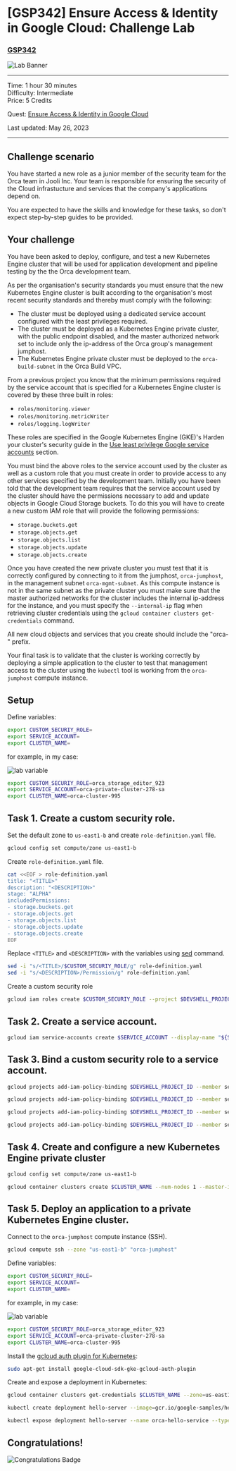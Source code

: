 # [GSP342] Ensure Access & Identity in Google Cloud: Challenge Lab

### [GSP342](https://www.cloudskillsboost.google/focuses/14572?parent=catalog)

![Lab Banner](https://cdn.qwiklabs.com/GMOHykaqmlTHiqEeQXTySaMXYPHeIvaqa2qHEzw6Occ%3D)

---

Time: 1 hour 30 minutes<br>
Difficulty: Intermediate<br>
Price: 5 Credits

Quest: [Ensure Access & Identity in Google Cloud](https://www.cloudskillsboost.google/quests/150)<br>

Last updated: May 26, 2023

---

## Challenge scenario

You have started a new role as a junior member of the security team for the Orca team in Jooli Inc. Your team is responsible for ensuring the security of the Cloud infrastucture and services that the company's applications depend on.

You are expected to have the skills and knowledge for these tasks, so don't expect step-by-step guides to be provided.

## Your challenge

You have been asked to deploy, configure, and test a new Kubernetes Engine cluster that will be used for application development and pipeline testing by the the Orca development team.

As per the organisation's security standards you must ensure that the new Kubernetes Engine cluster is built according to the organisation's most recent security standards and thereby must comply with the following:

- The cluster must be deployed using a dedicated service account configured with the least privileges required.
- The cluster must be deployed as a Kubernetes Engine private cluster, with the public endpoint disabled, and the master authorized network set to include only the ip-address of the Orca group's management jumphost.
- The Kubernetes Engine private cluster must be deployed to the `orca-build-subnet` in the Orca Build VPC.

From a previous project you know that the minimum permissions required by the service account that is specified for a Kubernetes Engine cluster is covered by these three built in roles:

- `roles/monitoring.viewer`
- `roles/monitoring.metricWriter`
- `roles/logging.logWriter`

These roles are specified in the Google Kubernetes Engine (GKE)'s Harden your cluster's security guide in the [Use least privilege Google service accounts](https://cloud.google.com/kubernetes-engine/docs/how-to/hardening-your-cluster#use_least_privilege_sa) section.

You must bind the above roles to the service account used by the cluster as well as a custom role that you must create in order to provide access to any other services specified by the development team. Initially you have been told that the development team requires that the service account used by the cluster should have the permissions necessary to add and update objects in Google Cloud Storage buckets. To do this you will have to create a new custom IAM role that will provide the following permissions:

- `storage.buckets.get`
- `storage.objects.get`
- `storage.objects.list`
- `storage.objects.update`
- `storage.objects.create`

Once you have created the new private cluster you must test that it is correctly configured by connecting to it from the jumphost, `orca-jumphost`, in the management subnet `orca-mgmt-subnet`. As this compute instance is not in the same subnet as the private cluster you must make sure that the master authorized networks for the cluster includes the internal ip-address for the instance, and you must specify the `--internal-ip` flag when retrieving cluster credentials using the `gcloud container clusters get-credentials` command.

All new cloud objects and services that you create should include the "orca-" prefix.

Your final task is to validate that the cluster is working correctly by deploying a simple application to the cluster to test that management access to the cluster using the `kubectl` tool is working from the `orca-jumphost` compute instance.

## Setup

Define variables:

```bash
export CUSTOM_SECURIY_ROLE=
export SERVICE_ACCOUNT=
export CLUSTER_NAME=
```

for example, in my case:

![lab variable](./images/lab_variable.png)

```bash
export CUSTOM_SECURIY_ROLE=orca_storage_editor_923
export SERVICE_ACCOUNT=orca-private-cluster-278-sa
export CLUSTER_NAME=orca-cluster-995
```

## Task 1. Create a custom security role.

Set the default zone to `us-east1-b` and create `role-definition.yaml` file.

```bash
gcloud config set compute/zone us-east1-b
```

Create `role-definition.yaml` file.

```bash
cat <<EOF > role-definition.yaml
title: "<TITLE>"
description: "<DESCRIPTION>"
stage: "ALPHA"
includedPermissions:
- storage.buckets.get
- storage.objects.get
- storage.objects.list
- storage.objects.update
- storage.objects.create
EOF
```

Replace `<TITLE>` and `<DESCRIPTION>` with the variables using [sed](https://linux.die.net/man/1/sed) command.

```bash
sed -i "s/<TITLE>/$CUSTOM_SECURIY_ROLE/g" role-definition.yaml
sed -i "s/<DESCRIPTION>/Permission/g" role-definition.yaml
```

Create a custom security role

```bash
gcloud iam roles create $CUSTOM_SECURIY_ROLE --project $DEVSHELL_PROJECT_ID --file role-definition.yaml
```

## Task 2. Create a service account.

```bash
gcloud iam service-accounts create $SERVICE_ACCOUNT --display-name "${SERVICE_ACCOUNT} Service Account"
```

## Task 3. Bind a custom security role to a service account.

```bash
gcloud projects add-iam-policy-binding $DEVSHELL_PROJECT_ID --member serviceAccount:$SERVICE_ACCOUNT@$DEVSHELL_PROJECT_ID.iam.gserviceaccount.com --role roles/monitoring.viewer

gcloud projects add-iam-policy-binding $DEVSHELL_PROJECT_ID --member serviceAccount:$SERVICE_ACCOUNT@$DEVSHELL_PROJECT_ID.iam.gserviceaccount.com --role roles/monitoring.metricWriter

gcloud projects add-iam-policy-binding $DEVSHELL_PROJECT_ID --member serviceAccount:$SERVICE_ACCOUNT@$DEVSHELL_PROJECT_ID.iam.gserviceaccount.com --role roles/logging.logWriter

gcloud projects add-iam-policy-binding $DEVSHELL_PROJECT_ID --member serviceAccount:$SERVICE_ACCOUNT@$DEVSHELL_PROJECT_ID.iam.gserviceaccount.com --role projects/$DEVSHELL_PROJECT_ID/roles/$CUSTOM_SECURIY_ROLE
```

## Task 4. Create and configure a new Kubernetes Engine private cluster

```bash
gcloud config set compute/zone us-east1-b

gcloud container clusters create $CLUSTER_NAME --num-nodes 1 --master-ipv4-cidr=172.16.0.64/28 --network orca-build-vpc --subnetwork orca-build-subnet --enable-master-authorized-networks  --master-authorized-networks 192.168.10.2/32 --enable-ip-alias --enable-private-nodes --enable-private-endpoint --service-account $SERVICE_ACCOUNT@$DEVSHELL_PROJECT_ID.iam.gserviceaccount.com --zone us-east1-b
```

## Task 5. Deploy an application to a private Kubernetes Engine cluster.

Connect to the `orca-jumphost` compute instance (SSH).

```bash
gcloud compute ssh --zone "us-east1-b" "orca-jumphost"
```

Define variables:

```bash
export CUSTOM_SECURIY_ROLE=
export SERVICE_ACCOUNT=
export CLUSTER_NAME=
```

for example, in my case:

![lab variable](./images/lab_variable.png)

```bash
export CUSTOM_SECURIY_ROLE=orca_storage_editor_923
export SERVICE_ACCOUNT=orca-private-cluster-278-sa
export CLUSTER_NAME=orca-cluster-995
```

Install the [gcloud auth plugin for Kubernetes](https://cloud.google.com/blog/products/containers-kubernetes/kubectl-auth-changes-in-gke):

```bash
sudo apt-get install google-cloud-sdk-gke-gcloud-auth-plugin
```

Create and expose a deployment in Kubernetes:

```bash
gcloud container clusters get-credentials $CLUSTER_NAME --zone=us-east1-b --internal-ip

kubectl create deployment hello-server --image=gcr.io/google-samples/hello-app:1.0

kubectl expose deployment hello-server --name orca-hello-service --type LoadBalancer --port 80 --target-port 8080
```

## Congratulations!

![Congratulations Badge](https://cdn.qwiklabs.com/H1yrV5fK7wntMMH8epHGm%2FfXhK59czV8mEuoTxFfi2o%3D)
